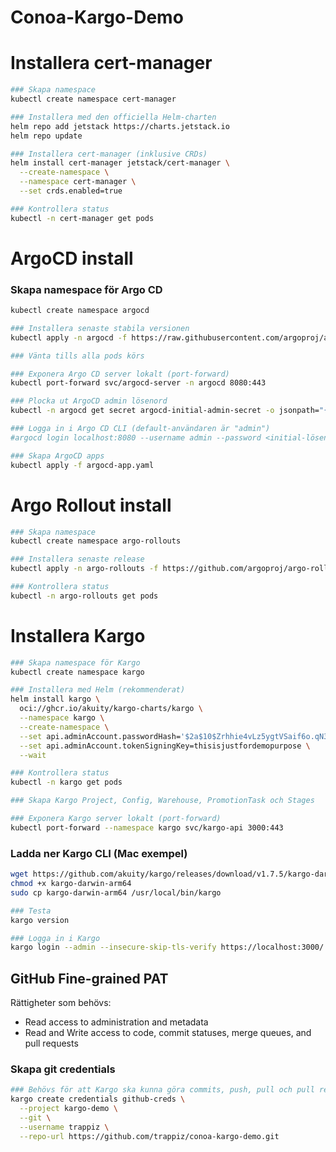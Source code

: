 # Conoa-Kargo-Demo


# Installera cert-manager
```bash
### Skapa namespace
kubectl create namespace cert-manager

### Installera med den officiella Helm-charten
helm repo add jetstack https://charts.jetstack.io
helm repo update

### Installera cert-manager (inklusive CRDs)
helm install cert-manager jetstack/cert-manager \
  --create-namespace \
  --namespace cert-manager \
  --set crds.enabled=true

### Kontrollera status
kubectl -n cert-manager get pods
```

# ArgoCD install
### Skapa namespace för Argo CD
```bash
kubectl create namespace argocd

### Installera senaste stabila versionen
kubectl apply -n argocd -f https://raw.githubusercontent.com/argoproj/argo-cd/stable/manifests/install.yaml

### Vänta tills alla pods körs

### Exponera Argo CD server lokalt (port-forward)
kubectl port-forward svc/argocd-server -n argocd 8080:443

### Plocka ut ArgoCD admin lösenord
kubectl -n argocd get secret argocd-initial-admin-secret -o jsonpath="{.data.password}" | base64 -d && echo

### Logga in i Argo CD CLI (default-användaren är "admin")
#argocd login localhost:8080 --username admin --password <initial-lösenord>

### Skapa ArgoCD apps
kubectl apply -f argocd-app.yaml
```



# Argo Rollout install
```bash
### Skapa namespace
kubectl create namespace argo-rollouts

### Installera senaste release
kubectl apply -n argo-rollouts -f https://github.com/argoproj/argo-rollouts/releases/latest/download/install.yaml

### Kontrollera status
kubectl -n argo-rollouts get pods
```


# Installera Kargo

```bash
### Skapa namespace för Kargo
kubectl create namespace kargo

### Installera med Helm (rekommenderat)
helm install kargo \
  oci://ghcr.io/akuity/kargo-charts/kargo \
  --namespace kargo \
  --create-namespace \
  --set api.adminAccount.passwordHash='$2a$10$Zrhhie4vLz5ygtVSaif6o.qN36jgs6vjtMBdM6yrU1FOeiAAMMxOm' \
  --set api.adminAccount.tokenSigningKey=thisisjustfordemopurpose \
  --wait

### Kontrollera status
kubectl -n kargo get pods

### Skapa Kargo Project, Config, Warehouse, PromotionTask och Stages

### Exponera Kargo server lokalt (port-forward)
kubectl port-forward --namespace kargo svc/kargo-api 3000:443
```

### Ladda ner Kargo CLI (Mac exempel)
```bash
wget https://github.com/akuity/kargo/releases/download/v1.7.5/kargo-darwin-arm64
chmod +x kargo-darwin-arm64
sudo cp kargo-darwin-arm64 /usr/local/bin/kargo

### Testa
kargo version

### Logga in i Kargo
kargo login --admin --insecure-skip-tls-verify https://localhost:3000/
```
## GitHub Fine-grained PAT
Rättigheter som behövs:
- Read access to administration and metadata
- Read and Write access to code, commit statuses, merge queues, and pull requests

### Skapa git credentials
```bash
### Behövs för att Kargo ska kunna göra commits, push, pull och pull requests
kargo create credentials github-creds \
  --project kargo-demo \
  --git \
  --username trappiz \
  --repo-url https://github.com/trappiz/conoa-kargo-demo.git
```
